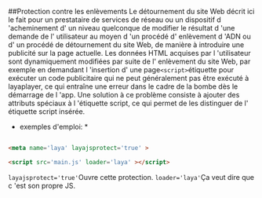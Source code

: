 ##Protection contre les enlèvements
Le détournement du site Web décrit ici le fait pour un prestataire de services de réseau ou un dispositif d 'acheminement d' un niveau quelconque de modifier le résultat d 'une demande de l' utilisateur au moyen d 'un procédé d' enlèvement d 'ADN ou d' un procédé de détournement du site Web, de manière à introduire une publicité sur la page actuelle.
Les données HTML acquises par l 'utilisateur sont dynamiquement modifiées par suite de l' enlèvement du site Web, par exemple en demandant l 'insertion d' une page`<script>`étiquette pour exécuter un code publicitaire qui ne peut généralement pas être exécuté à layaplayer, ce qui entraîne une erreur dans le cadre de la bombe dès le démarrage de l 'app.</script>
Une solution à ce problème consiste à ajouter des attributs spéciaux à l 'étiquette script, ce qui permet de les distinguer de l' étiquette script insérée.
* exemples d'emploi: *

```html

<meta name='laya' layajsprotect='true' >

<script src='main.js' loader='laya' ></script>
```

`layajsprotect='true'`Ouvre cette protection.
`loader='laya'`Ça veut dire que c 'est son propre JS.